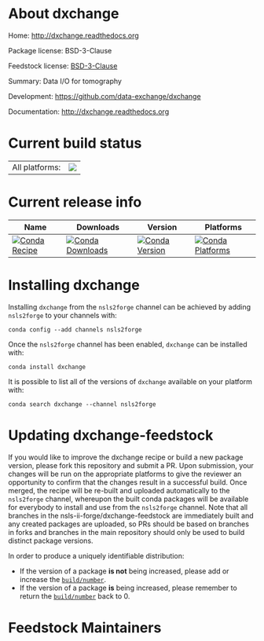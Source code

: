 About dxchange
==============

Home: http://dxchange.readthedocs.org

Package license: BSD-3-Clause

Feedstock license: [BSD-3-Clause](https://github.com/nsls-ii-forge/dxchange-feedstock/blob/master/LICENSE.txt)

Summary: Data I/O for tomography

Development: https://github.com/data-exchange/dxchange

Documentation: http://dxchange.readthedocs.org

Current build status
====================


<table><tr><td>All platforms:</td>
    <td>
      <a href="https://dev.azure.com/nsls2forge/nsls2forge/_build/latest?definitionId=191&branchName=master">
        <img src="https://dev.azure.com/nsls2forge/nsls2forge/_apis/build/status/dxchange-feedstock?branchName=master">
      </a>
    </td>
  </tr>
</table>

Current release info
====================

| Name | Downloads | Version | Platforms |
| --- | --- | --- | --- |
| [![Conda Recipe](https://img.shields.io/badge/recipe-dxchange-green.svg)](https://anaconda.org/nsls2forge/dxchange) | [![Conda Downloads](https://img.shields.io/conda/dn/nsls2forge/dxchange.svg)](https://anaconda.org/nsls2forge/dxchange) | [![Conda Version](https://img.shields.io/conda/vn/nsls2forge/dxchange.svg)](https://anaconda.org/nsls2forge/dxchange) | [![Conda Platforms](https://img.shields.io/conda/pn/nsls2forge/dxchange.svg)](https://anaconda.org/nsls2forge/dxchange) |

Installing dxchange
===================

Installing `dxchange` from the `nsls2forge` channel can be achieved by adding `nsls2forge` to your channels with:

```
conda config --add channels nsls2forge
```

Once the `nsls2forge` channel has been enabled, `dxchange` can be installed with:

```
conda install dxchange
```

It is possible to list all of the versions of `dxchange` available on your platform with:

```
conda search dxchange --channel nsls2forge
```




Updating dxchange-feedstock
===========================

If you would like to improve the dxchange recipe or build a new
package version, please fork this repository and submit a PR. Upon submission,
your changes will be run on the appropriate platforms to give the reviewer an
opportunity to confirm that the changes result in a successful build. Once
merged, the recipe will be re-built and uploaded automatically to the
`nsls2forge` channel, whereupon the built conda packages will be available for
everybody to install and use from the `nsls2forge` channel.
Note that all branches in the nsls-ii-forge/dxchange-feedstock are
immediately built and any created packages are uploaded, so PRs should be based
on branches in forks and branches in the main repository should only be used to
build distinct package versions.

In order to produce a uniquely identifiable distribution:
 * If the version of a package **is not** being increased, please add or increase
   the [``build/number``](https://conda.io/docs/user-guide/tasks/build-packages/define-metadata.html#build-number-and-string).
 * If the version of a package **is** being increased, please remember to return
   the [``build/number``](https://conda.io/docs/user-guide/tasks/build-packages/define-metadata.html#build-number-and-string)
   back to 0.

Feedstock Maintainers
=====================


